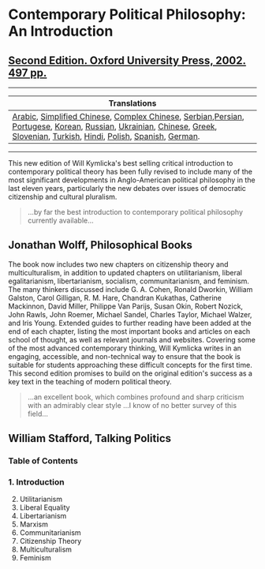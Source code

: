 # Contemporary Political Philosophy: An Introduction

## [Second Edition. Oxford University Press, 2002. 497 pp.](http://ukcatalogue.oup.com/product/9780198782742.do?keyword=Contemporary+Political+Philosophy&sortby=bestMatches) 

---

| Translations |
| --- |
| [Arabic](/publications/translated/arabic), [Simplified Chinese](/publications/translated/chinese), [Complex Chinese](/publications/translated/chinese), [Serbian](/publications/translated/serbian),[Persian](/publications/translated/persian), [Portugese](/publications/translated/portugese), [Korean](/publications/translated/korean), [Russian](/publications/translated/russian), [Ukrainian](/publications/translated/ukrainian), [Chinese](/publications/translated/chinese), [Greek](/publications/translated/greek), [Slovenian](/publications/translated/slovenian), [Turkish](/publications/translated/turkish), [Hindi](/publications/translated/hindi), [Polish](/publications/translated/polish), [Spanish](/publications/translated/spanish), [German](/publications/translated/german).
---

This new edition of Will Kymlicka's best selling critical introduction to contemporary political theory has been fully revised to include many of the most significant developments in Anglo-American political philosophy in the last eleven years, particularly the new debates over issues of democratic citizenship and cultural pluralism.

> ...by far the best introduction to contemporary political philosophy currently available...
>
## Jonathan Wolff, Philosophical Books 

The book now includes two new chapters on citizenship theory and multiculturalism, in addition to updated chapters on utilitarianism, liberal egalitarianism, libertarianism, socialism, communitarianism, and feminism. The many thinkers discussed include G. A. Cohen, Ronald Dworkin, William Galston, Carol Gilligan, R. M. Hare, Chandran Kukathas, Catherine Mackinnon, David Miller, Philippe Van Parijs, Susan Okin, Robert Nozick, John Rawls, John Roemer, Michael Sandel, Charles Taylor, Michael Walzer, and Iris Young. Extended guides to further reading have been added at the end of each chapter, listing the most important books and articles on each school of thought, as well as relevant journals and websites. Covering some of the most advanced contemporary thinking, Will Kymlicka writes in an engaging, accessible, and non-technical way to ensure that the book is suitable for students approaching these difficult concepts for the first time. This second edition promises to build on the original edition's success as a key text in the teaching of modern political theory.

> ...an excellent book, which combines profound and sharp criticism with an admirably clear style ...I know of no better survey of this field...
>
## William Stafford, Talking Politics 

### Table of Contents
### 1\. Introduction
2. Utilitarianism
3. Liberal Equality
4. Libertarianism
5. Marxism
6. Communitarianism
7. Citizenship Theory
8. Multiculturalism
9. Feminism
